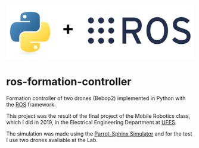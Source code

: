 <p align="center">
  <img src="https://github.com/ifribeiro/ros-formation-controller/blob/master/python_ros.svg" >
<p>

# ros-formation-controller
Formation controller of two drones (Bebop2) implemented in Python with the [ROS](https://www.ros.org/) framework.

This project was the result of the final project of the Mobile Robotics class, which I did in 2019, in the Electrical Engineering Department at [UFES](http://www.ufes.br/).

The simulation was made using the [Parrot-Sphinx Simulator](https://developer.parrot.com/docs/sphinx/) and for the test I use two drones avaliable at the Lab.
